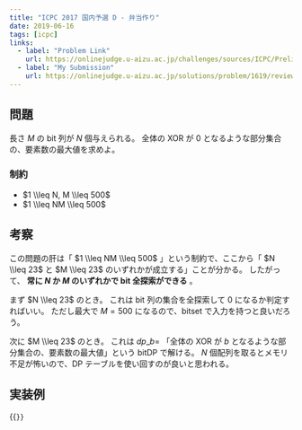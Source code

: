 ```yaml
---
title: "ICPC 2017 国内予選 D - 弁当作り"
date: 2019-06-16
tags: [icpc]
links:
  - label: "Problem Link"
    url: https://onlinejudge.u-aizu.ac.jp/challenges/sources/ICPC/Prelim/1619?year=2017
  - label: "My Submission"
    url: https://onlinejudge.u-aizu.ac.jp/solutions/problem/1619/review/3659593/misteer/C++14
---
```


## 問題

長さ $M$ の bit 列が $N$ 個与えられる。
全体の XOR が $0$ となるような部分集合の、要素数の最大値を求めよ。

### 制約

- $1 \\leq N, M \\leq 500$
- $1 \\leq NM \\leq 500$

## 考察

この問題の肝は「 $1 \\leq NM \\leq 500$ 」という制約で、ここから「 $N \\leq 23$ と $M \\leq 23$ のいずれかが成立する」ことが分かる。
したがって、 **常に $N$ か $M$ のいずれかで bit 全探索ができる** 。

まず $N \\leq 23$ のとき。
これは bit 列の集合を全探索して $0$ になるか判定すればいい。
ただし最大で $M = 500$ になるので、bitset で入力を持つと良いだろう。

次に $M \\leq 23$ のとき。
これは $dp\_b =$ 「全体の XOR が $b$ となるような部分集合の、要素数の最大値」という bitDP で解ける。 $N$ 個配列を取るとメモリ不足が怖いので、DP テーブルを使い回すのが良いと思われる。

## 実装例

{{<code file="0.cpp" language="cpp">}}
